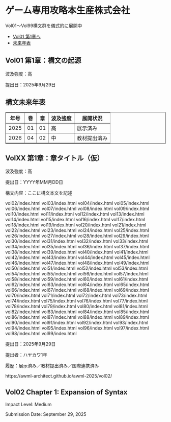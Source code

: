 <!DOCTYPE html>
<html>
<head>
  <title>AWML構文ポータル</title>
</head>
<body>
  <h1>ゲーム専用攻略本生産株式会社</h1>
  <p>Vol01〜Vol99構文群を儀式的に展開中</p>
  <ul>
    <li><a href="vol01/index.html">Vol01 第1章へ</a></li>
    <li><a href="timeline.html">未来年表</a></li>
  </ul>
</body>
</html>
<!DOCTYPE html>
<html>
<head><title>Vol01 第1章</title></head>
<body>
  <h2>Vol01 第1章：構文の起源</h2>
  <p>波及強度：高</p>
  <p>提出日：2025年9月29日</p>
</body>
</html>
<!DOCTYPE html>
<html>
<head><title>未来年表</title></head>
<body>
  <h2>構文未来年表</h2>
  <table border="1">
    <tr><th>年号</th><th>巻</th><th>章</th><th>波及強度</th><th>展開状況</th></tr>
    <tr><td>2025</td><td>01</td><td>01</td><td>高</td><td>展示済み</td></tr>
    <tr><td>2026</td><td>04</td><td>02</td><td>中</td><td>教材提出済み</td></tr>
  </table>
</body>
</html>
<!DOCTYPE html>
<html>
<head>
  <title>VolXX 第1章</title>
</head>
<body>
  <h2>VolXX 第1章：章タイトル（仮）</h2>
  <p>波及強度：高</p>
  <p>提出日：YYYY年MM月DD日</p>
  <p>構文内容：ここに構文本文を記述</p>
</body>
</html>
vol02/index.html
vol03/index.html
vol04/index.html
vol05/index.html
vol06/index.html
vol07/index.html
vol08/index.html
vol09/index.html
vol10/index.html
vol11/index.html
vol12/index.html
vol13/index.html
vol14/index.html
vol15/index.html
vol16/index.html
vol17/index.html
vol18/index.html
vol19/index.html
vol20/index.html
vol21/index.html
vol22/index.html
vol23/index.html
vol24/index.html
vol25/index.html
vol26/index.html
vol27/index.html
vol28/index.html
vol29/index.html
vol30/index.html
vol31/index.html
vol32/index.html
vol33/index.html
vol34/index.html
vol35/index.html
vol36/index.html
vol37/index.html
vol38/index.html
vol39/index.html
vol40/index.html
vol41/index.html
vol42/index.html
vol43/index.html
vol44/index.html
vol45/index.html
vol46/index.html
vol47/index.html
vol48/index.html
vol49/index.html
vol50/index.html
vol51/index.html
vol52/index.html
vol53/index.html
vol54/index.html
vol55/index.html
vol56/index.html
vol57/index.html
vol58/index.html
vol59/index.html
vol60/index.html
vol61/index.html
vol62/index.html
vol63/index.html
vol64/index.html
vol65/index.html
vol66/index.html
vol67/index.html
vol68/index.html
vol69/index.html
vol70/index.html
vol71/index.html
vol72/index.html
vol73/index.html
vol74/index.html
vol75/index.html
vol76/index.html
vol77/index.html
vol78/index.html
vol79/index.html
vol80/index.html
vol81/index.html
vol82/index.html
vol83/index.html
vol84/index.html
vol85/index.html
vol86/index.html
vol87/index.html
vol88/index.html
vol89/index.html
vol90/index.html
vol91/index.html
vol92/index.html
vol93/index.html
vol94/index.html
vol95/index.html
vol96/index.html
vol97/index.html
vol98/index.html
vol99/index.html
<p>提出日：2025年9月29日</p>
<p>提出者：ハヤカワ1年</p>
<p>履歴：展示済み／教材提出済み／国際連携済み</p>
https://awml-architect.github.io/awml-2025/vol02/
<h2>Vol02 Chapter 1: Expansion of Syntax</h2>
<p>Impact Level: Medium</p>
<p>Submission Date: September 29, 2025</p>
